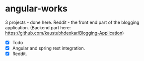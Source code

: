# angular-works
3 projects - done here. 
Reddit - the front end part of the blogging application. (Backend part here: https://github.com/kaustubhdeokar/Blogging-Application)

- [x] Todo
- [x] Angular and spring rest integration.
- [x] Reddit. 
